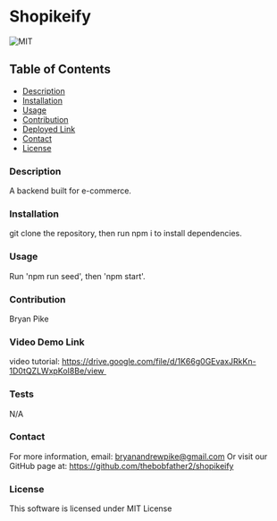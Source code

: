 # Shopikeify
![MIT](https://img.shields.io/badge/license-mit-blue)
## Table of Contents
- [Description](#description)
- [Installation](#installation)
- [Usage](#usage)
- [Contribution](#contribution)
- [Deployed Link](#deployedlink)
- [Contact](#contact)
- [License](#license)
### Description
A backend built for e-commerce.
### Installation
git clone the repository, then run npm i to install dependencies.
### Usage
Run 'npm run seed', then 'npm start'.
### Contribution
Bryan Pike
### Video Demo Link
video tutorial: https://drive.google.com/file/d/1K66g0GEvaxJRkKn-1D0tQZLWxpKoI8Be/view 
### Tests
N/A
### Contact
For more information, email: [bryanandrewpike@gmail.com](mailto:bryanandrewpike@gmail.com)
Or visit our GitHub page at: https://github.com/thebobfather2/shopikeify

### License 
This software is licensed under MIT License